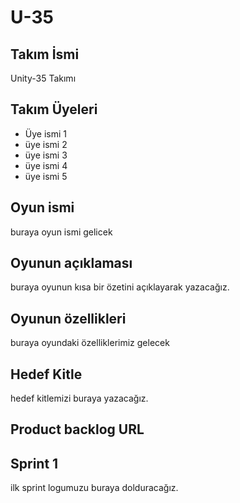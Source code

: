 # U-35

## Takım İsmi
Unity-35 Takımı

## Takım Üyeleri
- Üye ismi 1
- üye ismi 2
- üye ismi 3
- üye ismi 4
- üye ismi 5

## Oyun ismi
buraya oyun ismi gelicek

## Oyunun açıklaması
buraya oyunun kısa bir özetini açıklayarak yazacağız.

## Oyunun özellikleri
buraya oyundaki özelliklerimiz gelecek


## Hedef Kitle
hedef kitlemizi buraya yazacağız.

## Product backlog URL


## Sprint 1
ilk sprint logumuzu buraya dolduracağız.
